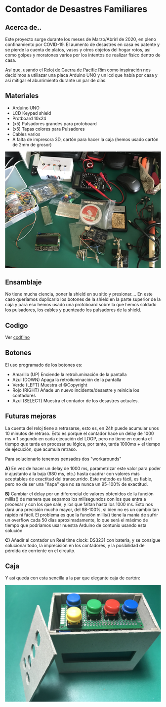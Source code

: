 # Contador de Desastres Familiares

## Acerca de..

Este proyecto surge durante los meses de Marzo/Abrirl de 2020, en pleno confinamiento por COVID-19.
El aumento de desastres en casa es patente y se pierde la cuenta de platos, vasos y otros objetos del hogar rotos, así como golpes y moratones varios por los intentos de realizar físico dentro de casa.

Así que, usando el [Reloj de Guerra de Pacific Rim](https://pacificrim.fandom.com/wiki/War_Clock) como inspiración nos decidimos a utiliazar una placa Arduino UNO y un lcd que había por casa y así mitigar el aburrimiento durante un par de días.

## Materiales

- Arduino UNO
- LCD Keypad shield
- Protboard 10x24
- (x5) Pulsadores grandes para protoboard
- (x5) Tapas colores para Pulsadores
- Cables varios
- A falta de impresora 3D, cartón para hacer la caja (hemos usado cartón de 2mm de grosor)

![piezas por todas partes](./images/IMG_E2008.jpg)


## Ensamblaje

No tiene mucha ciencia, poner la shield en su sitio y presionar....
En este caso queríamos duplicarlo los botones de la shield en la parte superior de la caja y para eso hemos usado una protoboard sobre la que hemos soldado los pulsadores, los cables y puenteado los pulsadores de la shield.

## Codigo

Ver [ccdf.ino](https://github.com/antoniohernan/cddf/blob/master/cddf.ino)

## Botones

El uso programado de los botones es:

- Amarillo (UP) Enciende la retroiluminación de la pantalla
- Azul (DOWN) Apaga la retroiluminación de la pantalla
- Verde (LEFT) Muestra el ©Copyright
- Rojo (RIGHT) Añade un nuevo incidente/desastre y reinicia los contadores
- Azul (SELECT) Muestra el contador de los desastres actuales.

## Futuras mejoras

La cuenta del reloj tiene a retrasarse, esto es, en 24h puede acumular unos 10 minutos de retraso.
Esto es porque el contador hace un delay de 1000 ms = 1 segundo en cada ejecución del LOOP, pero no tiene en cuenta el tiempo que tarda en procesar su lógica, por tanto, tarda 1000ms + el tiempo de ejecución, que acumula retraso.

Para solucionarlo tenemos pensados dos "workarounds"

**A)** En vez de hacer un delay de 1000 ms, parametrizar este valor para poder ir ajustanto a la baja (980 ms, etc.) hasta cuadrar con valores más aceptables de exactitud del transcurrido.
Este método es fácil, es fiable, pero no de ser una "ñapa" que no sa nunca un 95-100% de exactitud.

**B)** Cambiar el delay por un diferencial de valores obtenidos de la función millis() de manera que sepamos los milisegundos con los que entra a procesar y con los que sale, y los que faltan hasta los 1000 ms.
Esto nos dará una precisión mucho mayor, del 98-100%, si bien no es un cambio tan rápido ni fácil.
El problema es que la función millis() tiene la manía de sufrir un overflow cada 50 días aproximadamente, lo que será el máximo de tiempo que podríamos usar nuestra Arduino de contunio usando esta solución

**C)** Añadir al contador un Real time clock: DS3231 con batería, y se consigue solucionar todo, la imprecisión en los contadores, y la posibilidad de pérdida de corriente en el circuito.

## Caja

Y así queda con esta sencilla a la par que elegante caja de cartón:

![piezas por todas partes](./images/IMG_2016.jpg)
